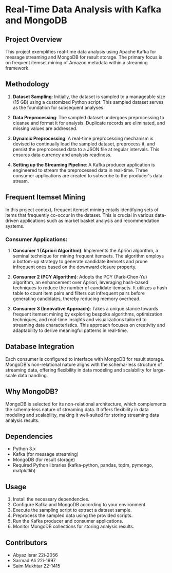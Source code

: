 # Real-Time Data Analysis with Kafka and MongoDB

## Project Overview


This project exemplifies real-time data analysis using Apache Kafka for message streaming and MongoDB for result storage. The primary focus is on frequent itemset mining of Amazon metadata within a streaming framework.

## Methodology

1. **Dataset Sampling**: Initially, the dataset is sampled to a manageable size (15 GB) using a customized Python script. This sampled dataset serves as the foundation for subsequent analyses.

2. **Data Preprocessing**: The sampled dataset undergoes preprocessing to cleanse and format it for analysis. Duplicate records are eliminated, and missing values are addressed.

3. **Dynamic Preprocessing**: A real-time preprocessing mechanism is devised to continually load the sampled dataset, preprocess it, and persist the preprocessed data to a JSON file at regular intervals. This ensures data currency and analysis readiness.

4. **Setting up the Streaming Pipeline**: A Kafka producer application is engineered to stream the preprocessed data in real-time. Three consumer applications are created to subscribe to the producer's data stream.

## Frequent Itemset Mining

In this project context, frequent itemset mining entails identifying sets of items that frequently co-occur in the dataset. This is crucial in various data-driven applications such as market basket analysis and recommendation systems.

### Consumer Applications:

1. **Consumer 1 (Apriori Algorithm)**: Implements the Apriori algorithm, a seminal technique for mining frequent itemsets. The algorithm employs a bottom-up strategy to generate candidate itemsets and prune infrequent ones based on the downward closure property.

2. **Consumer 2 (PCY Algorithm)**: Adopts the PCY (Park-Chen-Yu) algorithm, an enhancement over Apriori, leveraging hash-based techniques to reduce the number of candidate itemsets. It utilizes a hash table to count item pairs and filters out infrequent pairs before generating candidates, thereby reducing memory overhead.

3. **Consumer 3 (Innovative Approach)**: Takes a unique stance towards frequent itemset mining by exploring bespoke algorithms, optimization techniques, and real-time insights and visualizations tailored to streaming data characteristics. This approach focuses on creativity and adaptability to derive meaningful patterns in real-time.

## Database Integration

Each consumer is configured to interface with MongoDB for result storage. MongoDB's non-relational nature aligns with the schema-less structure of streaming data, offering flexibility in data modeling and scalability for large-scale data handling.

## Why MongoDB?

MongoDB is selected for its non-relational architecture, which complements the schema-less nature of streaming data. It offers flexibility in data modeling and scalability, making it well-suited for storing streaming data analysis results.

## Dependencies

- Python 3.x
- Kafka (for message streaming)
- MongoDB (for result storage)
- Required Python libraries (kafka-python, pandas, tqdm, pymongo, matplotlib)

## Usage

1. Install the necessary dependencies.
2. Configure Kafka and MongoDB according to your environment.
3. Execute the sampling script to extract a dataset sample.
4. Preprocess the sampled data using the provided scripts.
5. Run the Kafka producer and consumer applications.
6. Monitor MongoDB collections for storing analysis results.

## Contributors

- Abyaz Israr 22i-2056
- Sarmad Ali 22i-1997
- Saim Mukhtar 22-1415

